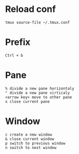 # Reload conf
    tmux source-file ~/.tmux.conf

# Prefix
    Ctrl + b

# Pane
    % divide a new pane horizontaly
    " divide a new pane virticaly
    <arrow key> move to other pane
    x close current pane

# Window
    c create a new window
    & close current window
    p switch to previous window
    n switch to next window

